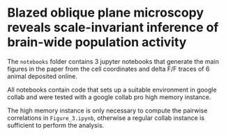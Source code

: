 # Blazed oblique plane microscopy reveals scale-invariant inference of brain-wide population activity


The `notebooks` folder contains 3 jupyter notebooks that generate the main figures in the paper from the cell coordinates and delta F/F traces of 6 animal deposited online. 

All notebooks contain code that sets up a suitable environment in google collab and were tested with a google collab pro high memory instance. 

The high memory instance is only necessary to compute the pairwise correlations in `Figure_3.ipynb`, otherwise a regular collab instance is sufficient to perform the analysis. 